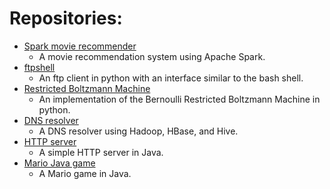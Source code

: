 # Repositories:
* [Spark movie recommender](https://github.com/amirnasri/Spark_movie_recommender)
  * A movie recommendation system using Apache Spark.
* [ftpshell](https://github.com/amirnasri/ftpshell)
  * An ftp client in python with an interface similar to the bash shell.
* [Restricted Boltzmann Machine](https://github.com/amirnasri/Restricted_Boltzmann_Machine)
  * An implementation of the Bernoulli Restricted Boltzmann Machine in python.
* [DNS resolver](https://github.com/amirnasri/HBase_DNS_resolver)
  * A DNS resolver using Hadoop, HBase, and Hive.
* [HTTP server](https://github.com/amirnasri/Java_HTTP_server)
  * A simple HTTP server in Java.
* [Mario Java game](https://github.com/amirnasri/Java_game)
  * A Mario game in Java.





